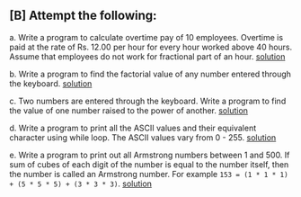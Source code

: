 ## [B] Attempt the following:

a. Write a program to calculate overtime pay of 10 employees. Overtime is paid at the rate of Rs. 12.00 per hour for every hour worked above 40 hours. Assume that employees do not work for fractional part of an hour. [solution](./a.c)

b. Write a program to find the factorial value of any number entered through the keyboard. [solution](./b.c)

c. Two numbers are entered through the keyboard. Write a program to find the value of one number raised to the power of another. [solution](./c.c)

d. Write a program to print all the ASCII values and their equivalent character using while loop. The ASCII values vary from 0 - 255. [solution](./d.c)

e. Write a program to print out all Armstrong numbers between 1 and 500. If sum of cubes of each digit of the number is equal to the number itself, then the number is called an Armstrong number. For example `153 = (1 * 1 * 1) + (5 * 5 * 5) + (3 * 3 * 3)`. [solution](./e.c)
